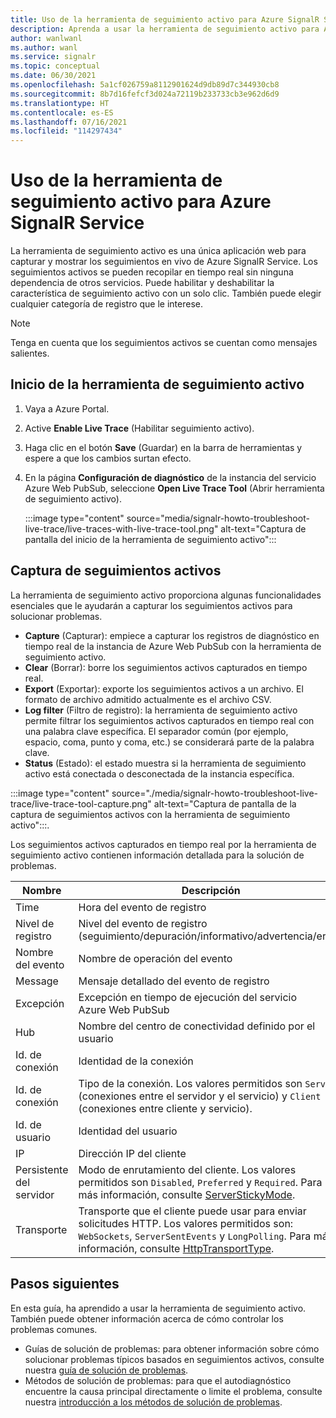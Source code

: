 ```yaml
---
title: Uso de la herramienta de seguimiento activo para Azure SignalR Service
description: Aprenda a usar la herramienta de seguimiento activo para Azure SignalR Service.
author: wanlwanl
ms.author: wanl
ms.service: signalr
ms.topic: conceptual
ms.date: 06/30/2021
ms.openlocfilehash: 5a1cf026759a8112901624d9db89d7c344930cb8
ms.sourcegitcommit: 8b7d16fefcf3d024a72119b233733cb3e962d6d9
ms.translationtype: HT
ms.contentlocale: es-ES
ms.lasthandoff: 07/16/2021
ms.locfileid: "114297434"
---
```

# <a name="how-to-use-live-trace-tool-for-azure-signalr-service"></a>Uso de la herramienta de seguimiento activo para Azure SignalR Service

La herramienta de seguimiento activo es una única aplicación web para capturar y mostrar los seguimientos en vivo de Azure SignalR Service. Los seguimientos activos se pueden recopilar en tiempo real sin ninguna dependencia de otros servicios.
Puede habilitar y deshabilitar la característica de seguimiento activo con un solo clic. También puede elegir cualquier categoría de registro que le interese.

> [!NOTE]
> Tenga en cuenta que los seguimientos activos se cuentan como mensajes salientes.

## <a name="launch-the-live-trace-tool"></a>Inicio de la herramienta de seguimiento activo

1. Vaya a Azure Portal.
2. Active **Enable Live Trace** (Habilitar seguimiento activo).
3. Haga clic en el botón **Save** (Guardar) en la barra de herramientas y espere a que los cambios surtan efecto.
4. En la página **Configuración de diagnóstico** de la instancia del servicio Azure Web PubSub, seleccione **Open Live Trace Tool** (Abrir herramienta de seguimiento activo). 

    :::image type="content" source="media/signalr-howto-troubleshoot-live-trace/live-traces-with-live-trace-tool.png" alt-text="Captura de pantalla del inicio de la herramienta de seguimiento activo":::

## <a name="capture-live-traces"></a>Captura de seguimientos activos

La herramienta de seguimiento activo proporciona algunas funcionalidades esenciales que le ayudarán a capturar los seguimientos activos para solucionar problemas.

* **Capture** (Capturar): empiece a capturar los registros de diagnóstico en tiempo real de la instancia de Azure Web PubSub con la herramienta de seguimiento activo.
* **Clear** (Borrar): borre los seguimientos activos capturados en tiempo real.
* **Export** (Exportar): exporte los seguimientos activos a un archivo. El formato de archivo admitido actualmente es el archivo CSV.
* **Log filter** (Filtro de registro): la herramienta de seguimiento activo permite filtrar los seguimientos activos capturados en tiempo real con una palabra clave específica. El separador común (por ejemplo, espacio, coma, punto y coma, etc.) se considerará parte de la palabra clave. 
* **Status** (Estado): el estado muestra si la herramienta de seguimiento activo está conectada o desconectada de la instancia específica.

:::image type="content" source="./media/signalr-howto-troubleshoot-live-trace/live-trace-tool-capture.png" alt-text="Captura de pantalla de la captura de seguimientos activos con la herramienta de seguimiento activo":::.

Los seguimientos activos capturados en tiempo real por la herramienta de seguimiento activo contienen información detallada para la solución de problemas. 

| Nombre | Descripción |
| ------------ |  ------------------------ | 
| Time | Hora del evento de registro |
| Nivel de registro | Nivel del evento de registro (seguimiento/depuración/informativo/advertencia/error) |
| Nombre del evento | Nombre de operación del evento |
| Message | Mensaje detallado del evento de registro |
| Excepción | Excepción en tiempo de ejecución del servicio Azure Web PubSub |
| Hub | Nombre del centro de conectividad definido por el usuario |
| Id. de conexión | Identidad de la conexión |
| Id. de conexión | Tipo de la conexión. Los valores permitidos son `Server` (conexiones entre el servidor y el servicio) y `Client` (conexiones entre cliente y servicio).|
| Id. de usuario | Identidad del usuario |
| IP | Dirección IP del cliente |
| Persistente del servidor | Modo de enrutamiento del cliente. Los valores permitidos son `Disabled`, `Preferred` y `Required`. Para más información, consulte [ServerStickyMode](https://github.com/Azure/azure-signalr/blob/master/docs/run-asp-net-core.md#serverstickymode). |
| Transporte | Transporte que el cliente puede usar para enviar solicitudes HTTP. Los valores permitidos son: `WebSockets`, `ServerSentEvents` y `LongPolling`. Para más información, consulte [HttpTransportType](/dotnet/api/microsoft.aspnetcore.http.connections.httptransporttype). |

## <a name="next-steps"></a>Pasos siguientes

En esta guía, ha aprendido a usar la herramienta de seguimiento activo. También puede obtener información acerca de cómo controlar los problemas comunes.
* Guías de solución de problemas: para obtener información sobre cómo solucionar problemas típicos basados en seguimientos activos, consulte nuestra [guía de solución de problemas](./signalr-howto-troubleshoot-guide.md).
* Métodos de solución de problemas: para que el autodiagnóstico encuentre la causa principal directamente o limite el problema, consulte nuestra [introducción a los métodos de solución de problemas](./signalr-howto-troubleshoot-method.md).